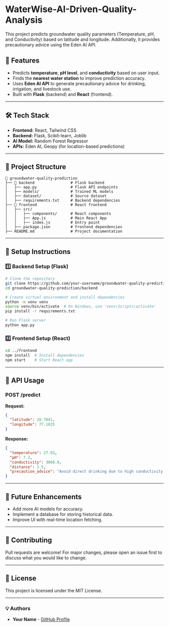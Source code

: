 # WaterWise-AI-Driven-Quality-Analysis


This project predicts groundwater quality parameters (Temperature, pH, and Conductivity) based on latitude and longitude. Additionally, it provides precautionary advice using the Eden AI API.

## 🚀 Features
- Predicts **temperature**, **pH level**, and **conductivity** based on user input.
- Finds the **nearest water station** to improve prediction accuracy.
- Uses **Eden AI API** to generate precautionary advice for drinking, irrigation, and livestock use.
- Built with **Flask** (backend) and **React** (frontend).

---

## 🛠 Tech Stack
- **Frontend:** React, Tailwind CSS
- **Backend:** Flask, Scikit-learn, Joblib
- **AI Model:** Random Forest Regressor
- **APIs:** Eden AI, Geopy (for location-based predictions)

---

## 📂 Project Structure
```
📁 groundwater-quality-prediction
├── 📁 backend                # Flask backend
│   ├── app.py               # Flask API endpoints
│   ├── models/              # Trained ML models
│   ├── dataset/             # Source dataset
│   ├── requirements.txt     # Backend dependencies
├── 📁 frontend               # React frontend
│   ├── src/
│   │   ├── components/      # React components
│   │   ├── App.js           # Main React App
│   │   ├── index.js         # Entry point
│   ├── package.json         # Frontend dependencies
├── README.md                # Project documentation
```

---

## 🔧 Setup Instructions

### 1️⃣ Backend Setup (Flask)
```bash
# Clone the repository
git clone https://github.com/your-username/groundwater-quality-prediction.git
cd groundwater-quality-prediction/backend

# Create virtual environment and install dependencies
python -m venv venv
source venv/bin/activate  # On Windows, use 'venv\Scripts\activate'
pip install -r requirements.txt

# Run Flask server
python app.py
```

### 2️⃣ Frontend Setup (React)
```bash
cd ../frontend
npm install  # Install dependencies
npm start    # Start React app
```

---

## 🔗 API Usage
### **POST /predict**
**Request:**
```json
{
  "latitude": 28.7041,
  "longitude": 77.1025
}
```
**Response:**
```json
{
  "temperature": 27.93,
  "pH": 7.2,
  "conductivity": 3060.0,
  "distance": 2.5,
  "precaution_advice": "Avoid direct drinking due to high conductivity."
}
```

---

## 📝 Future Enhancements
- Add more AI models for accuracy.
- Implement a database for storing historical data.
- Improve UI with real-time location fetching.

---

## 🤝 Contributing
Pull requests are welcome! For major changes, please open an issue first to discuss what you would like to change.

---

## 📜 License
This project is licensed under the MIT License.

---

### 💡 Authors
- **Your Name** - [GitHub Profile](https://github.com/your-username)
